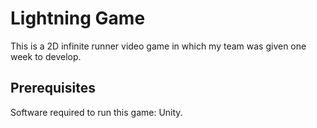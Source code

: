 # Lightning Game

This is a 2D infinite runner video game in which my team was given one week to develop.

## Prerequisites

Software required to run this game: Unity.
